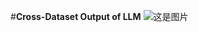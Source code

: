 #**Cross-Dataset Output of LLM**
![这是图片](https://anonymous.4open.science/r/DFDGPT-8E5C/imgs/cross-dataset-llm-output.jpg "Magic Gardens")
